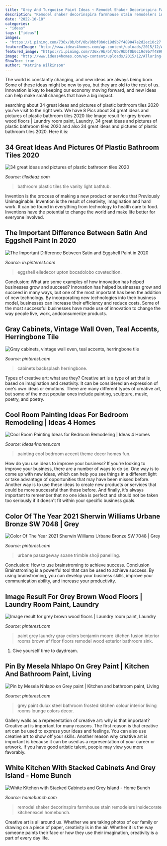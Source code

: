 ```yaml
---
title: "Grey And Turquoise Paint Ideas ~ Remodel Shaker Decorinspira Farmhouse Stain Remodelers Insidecorate Kitchenexcel Homebunch"
description: "Remodel shaker decorinspira farmhouse stain remodelers insidecorate kitchenexcel homebunch"
date: "2022-10-18"
categories:
- "ideas"
tags: ["ideas"]
images:
- "https://i.pinimg.com/736x/9b/bf/0b/9bbf0b0c19d9b7f489047e2d2ec10c27.jpg"
featuredImage: "http://www.ideas4homes.com/wp-content/uploads/2015/12/Alluring-White-Flower-Accent-Picture-Decor-in-Cool-Room-Painting-Ideas-with-Cute-WallSelve.jpg"
featured_image: "https://i.pinimg.com/736x/9b/bf/0b/9bbf0b0c19d9b7f489047e2d2ec10c27.jpg"
image: "http://www.ideas4homes.com/wp-content/uploads/2015/12/Alluring-White-Flower-Accent-Picture-Decor-in-Cool-Room-Painting-Ideas-with-Cute-WallSelve.jpg"
ShowToc: true
author: "Katrina Wilkinson"
---
```



The world is constantly changing, and new ideas are always being born. Some of these ideas might be new to you, but they are old to the rest of us. Innovation is key to keeping our economy moving forward, and new ideas can help make small changes that have a big impact.

	

		
searching about 34 great ideas and pictures of plastic bathroom tiles 2020 you've visit to the right web. We have 8 Pics about 34 great ideas and pictures of plastic bathroom tiles 2020 like Image result for grey brown wood floors | Laundry room paint, Laundry, 34 great ideas and pictures of plastic bathroom tiles 2020 and also 34 great ideas and pictures of plastic bathroom tiles 2020. Here it is:
		
    
## 34 Great Ideas And Pictures Of Plastic Bathroom Tiles 2020

<img loading=lazy src="https://www.tileideaz.com/wp-content/uploads/2015/09/agreeable-light-blue-bathroom-design-ideas-light-blue-mosaic-tile-bathroom-wall-white-plastic-bathtub-curtain-cream-wood-bathroom-vanity-charming-design-ideas-using-large-blue-bathroom-floor-tile-ba.jpg" onerror="this.onerror=null;this.src='https://tse2.mm.bing.net/th?id=OIP.I-ezlc6PjXnUmz-2aLDAPgHaJ3&amp;pid=15.1';" alt="34 great ideas and pictures of plastic bathroom tiles 2020">

_Source: tileideaz.com_

>bathroom plastic tiles tile vanity light bathtub. 

	

Invention is the process of making a new product or service that Previously Unimaginable. Invention is the result of creativity, imagination and hard work. It can be found in everything from technology to health care to food. Inventions have the potential to change the world and make life better for everyone involved.

    
## The Important Difference Between Satin And Eggshell Paint In 2020

<img loading=lazy src="https://i.pinimg.com/736x/9b/bf/0b/9bbf0b0c19d9b7f489047e2d2ec10c27.jpg" onerror="this.onerror=null;this.src='https://tse4.mm.bing.net/th?id=OIP.yInuI7feVwdPbJU8ozz-9AHaLG&amp;pid=15.1';" alt="The Important Difference Between Satin and Eggshell Paint in 2020">

_Source: in.pinterest.com_

>eggshell elledecor upton bocadolobo covetedition. 

	

Conclusion: What are some examples of how innovation has helped businesses grow and succeed?
Innovation has helped businesses grow and succeed in many ways, but one of the most important has been the addition of new technology. By incorporating new technologies into their business model, businesses can increase their efficiency and reduce costs. Some of the most successful businesses have made use of innovation to change the way people live, work, andconsumerize products.

    
## Gray Cabinets, Vintage Wall Oven, Teal Accents, Herringbone Tile

<img loading=lazy src="https://i.pinimg.com/736x/6b/2c/11/6b2c115bc4a5eecf21139ec6e96a3c95--teal-accents-herringbone-tile.jpg" onerror="this.onerror=null;this.src='https://tse4.mm.bing.net/th?id=OIP.mWKEpKNhK1GhIwiWfQbwvAHaJ3&amp;pid=15.1';" alt="Gray cabinets, vintage wall oven, teal accents, herringbone tile">

_Source: pinterest.com_

>cabinets backsplash herringbone. 

	

Types of creative art: what are they?
Creative art is a type of art that is based on imagination and creativity. It can be considered an expression of one's own ideas or emotions. There are many different types of creative art, but some of the most popular ones include painting, sculpture, music, poetry, and poetry.

    
## Cool Room Painting Ideas For Bedroom Remodeling | Ideas 4 Homes

<img loading=lazy src="http://www.ideas4homes.com/wp-content/uploads/2015/12/Alluring-White-Flower-Accent-Picture-Decor-in-Cool-Room-Painting-Ideas-with-Cute-WallSelve.jpg" onerror="this.onerror=null;this.src='https://tse4.mm.bing.net/th?id=OIP.LKGa0QfEquPrAlwizkEnbAHaFj&amp;pid=15.1';" alt="Cool Room Painting Ideas for Bedroom Remodeling | Ideas 4 Homes">

_Source: ideas4homes.com_

>painting cool bedroom accent theme decor homes fun. 

	

How do you use ideas to improve your business?
If you're looking to improve your business, there are a number of ways to do so. One way is to come up with new ideas, which can help you see things in a different light or take advantage of opportunities that may have been missed before. Another way is to use these ideas to create new products or services that could be more successful than those before. And finally, it's always important to remember that no one idea is perfect and should not be taken too seriously if it doesn't fit within your specific business goals.

    
## Color Of The Year 2021 Sherwin Williams Urbane Bronze SW 7048 | Grey

<img loading=lazy src="https://i.pinimg.com/736x/d2/6b/8a/d26b8acca0fd61130a58b765fcbaae04.jpg" onerror="this.onerror=null;this.src='https://tse2.mm.bing.net/th?id=OIP.DL6D4dBLJ2oogC9xU6JGwAHaL9&amp;pid=15.1';" alt="Color Of The Year 2021 Sherwin Williams Urbane Bronze SW 7048 | Grey">

_Source: pinterest.com_

>urbane passageway soane trimble shoji panelling. 

	

Conclusion: How to use brainstroming to achieve success.
Conclusion
Brainstroming is a powerful tool that can be used to achieve success. By using brainstroming, you can develop your business skills, improve your communication ability, and increase your productivity.

    
## Image Result For Grey Brown Wood Floors | Laundry Room Paint, Laundry

<img loading=lazy src="https://i.pinimg.com/736x/9c/17/ac/9c17aca022313c62d29f51473f9d809b.jpg" onerror="this.onerror=null;this.src='https://tse4.mm.bing.net/th?id=OIP.L6YuOgVDiuAP0QmRYz8HZgHaLG&amp;pid=15.1';" alt="Image result for grey brown wood floors | Laundry room paint, Laundry">

_Source: pinterest.com_

>paint grey laundry gray colors benjamin moore kitchen fusion interior rooms brown af floor floors remodel wood exterior bathroom sink. 

	

1. Give yourself time to daydream.

    
## Pin By Mesela Nhlapo On Grey Paint | Kitchen And Bathroom Paint, Living

<img loading=lazy src="https://i.pinimg.com/736x/76/c3/74/76c374679ccd3785b6c7c3f6a671ea09--grey-paint-lounge-ideas.jpg" onerror="this.onerror=null;this.src='https://tse1.mm.bing.net/th?id=OIP.LsZwmRra5XyQ2O8Sz2WvGgHaJ3&amp;pid=15.1';" alt="Pin by Mesela Nhlapo on Grey paint | Kitchen and bathroom paint, Living">

_Source: pinterest.com_

>grey paint dulux steel bathroom frosted kitchen colour interior living rooms lounge colors decor. 

	

Gallery walls as a representation of creative art: why is that important?
Creative art is important for many reasons. The first reason is that creative art can be used to express your ideas and feelings. You can also use creative art to show off your skills. Another reason why creative art is important is because it can be used as a representation of your career or artwork. If you have good artistic talent, people may view you more favorably.

    
## White Kitchen With Stacked Cabinets And Grey Island - Home Bunch

<img loading=lazy src="https://www.homebunch.com/wp-content/uploads/2017/05/Kitchen-Cabinet-feet-and-base-molding.-Kitchen-Cabinet-and-kitchen-island-feet-and-base-molding.-Kitchen-Cabinet-feet-and-base-molding-ideas.-Traditional-Kitchen-Cabinet-feet-and-base-molding.jpg" onerror="this.onerror=null;this.src='https://tse1.mm.bing.net/th?id=OIP.xKZpM00LcZJvxMV-6VI9TwHaLJ&amp;pid=15.1';" alt="White Kitchen with Stacked Cabinets and Grey Island - Home Bunch">

_Source: homebunch.com_

>remodel shaker decorinspira farmhouse stain remodelers insidecorate kitchenexcel homebunch. 

	

Creative art is all around us. Whether we are taking photos of our family or drawing on a piece of paper, creativity is in the air. Whether it is the way someone paints their face or how they use their imagination, creativity is a part of every day life.

